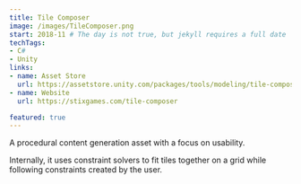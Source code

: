 ```yaml
---
title: Tile Composer
image: /images/TileComposer.png
start: 2018-11 # The day is not true, but jekyll requires a full date
techTags:
- C#
- Unity
links:
- name: Asset Store
  url: https://assetstore.unity.com/packages/tools/modeling/tile-composer-163864?aid=1011l9eTK
- name: Website
  url: https://stixgames.com/tile-composer

featured: true
---
```


A procedural content generation asset with a focus on usability. 

Internally, it uses constraint solvers to fit tiles together on a grid while following constraints created by the user.

<!--more-->